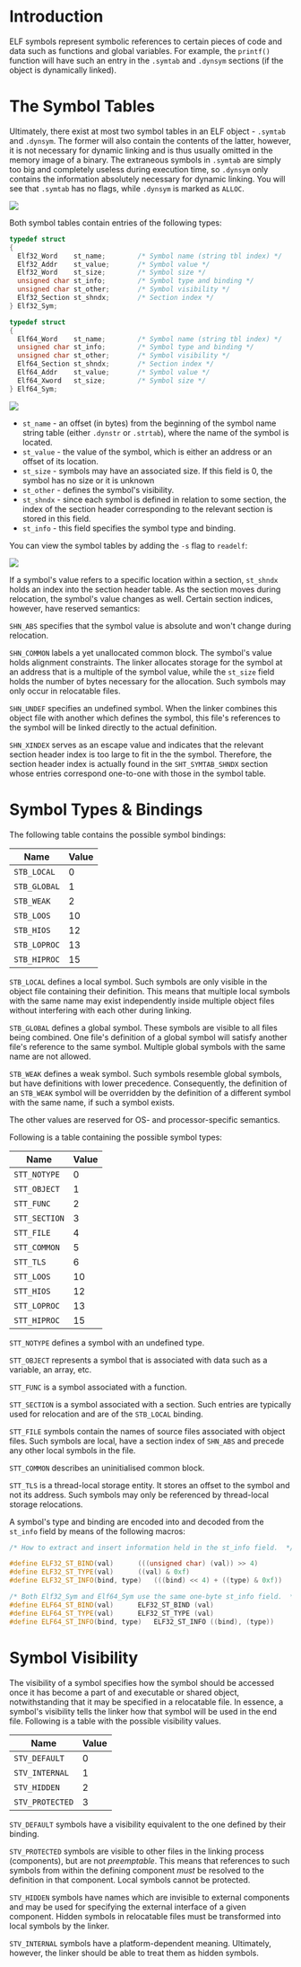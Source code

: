 # Introduction

ELF symbols represent symbolic references to certain pieces of code and data such as functions and global variables. For example, the `printf()` function will have such an entry in the `.symtab` and `.dynsym` sections (if the object is dynamically linked).

# The Symbol Tables

Ultimately, there exist at most two symbol tables in an ELF object - `.symtab` and `.dynsym`. The former will also contain the contents of the latter, however, it is not necessary for dynamic linking and is thus usually omitted in the memory image of a binary. The extraneous symbols in `.symtab` are simply too big and completely useless during execution time, so `.dynsym` only contains the information absolutely necessary for dynamic linking. You will see that `.symtab` has no flags, while `.dynsym` is marked as `ALLOC`.

![](res/Images/ELF_Symbol_Tables_Flags.png)

Both symbol tables contain entries of the following types:

```cpp
typedef struct
{
  Elf32_Word	st_name;		/* Symbol name (string tbl index) */
  Elf32_Addr	st_value;		/* Symbol value */
  Elf32_Word	st_size;		/* Symbol size */
  unsigned char	st_info;		/* Symbol type and binding */
  unsigned char	st_other;		/* Symbol visibility */
  Elf32_Section	st_shndx;		/* Section index */
} Elf32_Sym;

typedef struct
{
  Elf64_Word	st_name;		/* Symbol name (string tbl index) */
  unsigned char	st_info;		/* Symbol type and binding */
  unsigned char st_other;		/* Symbol visibility */
  Elf64_Section	st_shndx;		/* Section index */
  Elf64_Addr	st_value;		/* Symbol value */
  Elf64_Xword	st_size;		/* Symbol size */
} Elf64_Sym;
```

![](res/Images/ELF_Symbol.png)

- `st_name` - an offset (in bytes) from the beginning of the symbol name string table (either `.dynstr` or `.strtab`), where the name of the symbol is located.
- `st_value` - the value of the symbol, which is either an address or an offset of its location.
- `st_size` - symbols may have an associated size. If this field is 0, the symbol has no size or it is unknown
- `st_other` - defines the symbol's visibility.
- `st_shndx` - since each symbol is defined in relation to some section, the index of the section header corresponding to the relevant section is stored in this field.
- `st_info` - this field specifies the symbol type and binding.

You can view the symbol tables by adding the `-s` flag to `readelf`:

![](res/Images/ELF_Read_Symbols.png)

If a symbol's value refers to a specific location within a section, `st_shndx` holds an index into the section header table. As the section moves during relocation, the symbol's value changes as well. Certain section indices, however, have reserved semantics:

`SHN_ABS` specifies that the symbol value is absolute and won't change during relocation.

`SHN_COMMON` labels a yet unallocated common block. The symbol's value holds alignment constraints. The linker allocates storage for the symbol at an address that is a multiple of the symbol value, while the `st_size` field holds the number of bytes necessary for the allocation. Such symbols may only occur in relocatable files.

`SHN_UNDEF` specifies an undefined symbol. When the linker combines this object file with another which defines the symbol, this file's references to the symbol will be linked directly to the actual definition.

`SHN_XINDEX` serves as an escape value and indicates that the relevant section header index is too large to fit in the the symbol. Therefore, the section header index is actually found in the `SHT_SYMTAB_SHNDX` section whose entries correspond one-to-one with those in the symbol table. 

# Symbol Types & Bindings

The following table contains the possible symbol bindings:

| Name       | Value |
|------------|-------|
| `STB_LOCAL`  | 0     |
| `STB_GLOBAL` | 1     |
| `STB_WEAK`   | 2     |
| `STB_LOOS`   | 10    |
| `STB_HIOS`   | 12    |
| `STB_LOPROC` | 13    |
| `STB_HIPROC` | 15    |

`STB_LOCAL` defines a local symbol. Such symbols are only visible in the object file containing their definition. This means that multiple local symbols with the same name may exist independently inside multiple object files without interfering with each other during linking.

`STB_GLOBAL` defines a global symbol. These symbols are visible to all files being combined. One file's definition of a global symbol will satisfy another file's reference to the same symbol. Multiple global symbols with the same name are not allowed.

`STB_WEAK` defines a weak symbol. Such symbols resemble global symbols, but have definitions with lower precedence. Consequently, the definition of an `STB_WEAK` symbol will be overridden by the definition of a different symbol with the same name, if such a symbol exists.

The other values are reserved for OS- and processor-specific semantics.

Following is a table containing the possible symbol types:

| Name        | Value |
|-------------|-------|
| `STT_NOTYPE`  | 0     |
| `STT_OBJECT`  | 1     |
| `STT_FUNC`    | 2     |
| `STT_SECTION` | 3     |
| `STT_FILE`    | 4     |
| `STT_COMMON`  | 5     |
| `STT_TLS`     | 6     |
| `STT_LOOS`    | 10    |
| `STT_HIOS`    | 12    |
| `STT_LOPROC`  | 13    |
| `STT_HIPROC`  | 15    |

`STT_NOTYPE` defines a symbol with an undefined type.

`STT_OBJECT` represents a symbol that is associated with data such as a variable, an array, etc.

`STT_FUNC` is a symbol associated with a function.

`STT_SECTION` is a symbol associated with a section. Such entries are typically used for relocation and are of the `STB_LOCAL` binding.

`STT_FILE` symbols contain the names of source files associated with object files. Such symbols are local, have a section index of `SHN_ABS` and precede any other local symbols in the file.

`STT_COMMON` describes an uninitialised common block. 

`STT_TLS` is a thread-local storage entity. It stores an offset to the symbol and not its address. Such symbols may only be referenced by thread-local storage relocations.

A symbol's type and binding are encoded into and decoded from the `st_info` field by means of the following macros:

```cpp
/* How to extract and insert information held in the st_info field.  */

#define ELF32_ST_BIND(val)		(((unsigned char) (val)) >> 4)
#define ELF32_ST_TYPE(val)		((val) & 0xf)
#define ELF32_ST_INFO(bind, type)	(((bind) << 4) + ((type) & 0xf))

/* Both Elf32_Sym and Elf64_Sym use the same one-byte st_info field.  */
#define ELF64_ST_BIND(val)		ELF32_ST_BIND (val)
#define ELF64_ST_TYPE(val)		ELF32_ST_TYPE (val)
#define ELF64_ST_INFO(bind, type)	ELF32_ST_INFO ((bind), (type))
```

# Symbol Visibility

The visibility of a symbol specifies how the symbol should be accessed once it has become a part of and executable or shared object, notwithstanding that it may be specified in a relocatable file. In essence, a symbol's visibility tells the linker how that symbol will be used in the end file. Following is a table with the possible visibility values.

| Name          | Value |
|---------------|-------|
| `STV_DEFAULT`   | 0     |
| `STV_INTERNAL`  | 1     |
| `STV_HIDDEN`    | 2     |
| `STV_PROTECTED` | 3     |

`STV_DEFAULT` symbols have a visibility equivalent to the one defined by their binding. 

`STV_PROTECTED` symbols are visible to other files in the linking process (components), but are not *preemptable*. This means that references to such symbols from within the defining component *must* be resolved to the definition in that component. Local symbols cannot be protected.

`STV_HIDDEN` symbols have names which are invisible to external components and may be used for specifying the external interface of a given component. Hidden symbols in relocatable files must be transformed into local symbols by the linker.

`STV_INTERNAL` symbols have a platform-dependent meaning. Ultimately, however, the linker should be able to treat them as hidden symbols. 

